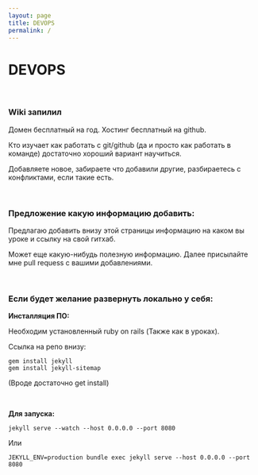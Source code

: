 ```yaml
---
layout: page
title: DEVOPS
permalink: /
---
```


# DEVOPS

<br/>

### Wiki запилил

Домен бесплатный на год. Хостинг бесплатный на github.

Кто изучает как работать с git/github (да и просто как работать в команде) достаточно хороший вариант научиться.

Добавляете новое, забираете что добавили другие, разбираетесь с конфликтами, если такие есть. 

<br/>

### Предложение какую информацию добавить:


Предлагаю добавить внизу этой страницы информацию на каком вы уроке и ссылку на свой гитхаб. 

Может еще какую-нибудь полезную информацию. Далее присылайте мне pull requess с вашими добавлениями.

<br/>

### Если будет желание развернуть локально у себя:


**Инсталляция ПО:**

Необходим установленный ruby on rails (Также как в уроках).

Ссылка на репо внизу:

    gem install jekyll
    gem install jekyll-sitemap

(Вроде достаточно get install)

<br/>

**Для запуска:**

    jekyll serve --watch --host 0.0.0.0 --port 8080

Или

    JEKYLL_ENV=production bundle exec jekyll serve --host 0.0.0.0 --port 8080